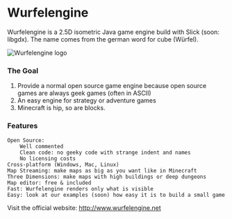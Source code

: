 Wurfelengine
============

Wurfelengine is a 2.5D isometric Java game engine build with Slick (soon: libgdx).
The name comes from the german word for cube (Würfel).

![Wurfelengine logo](https://f.cloud.github.com/assets/1787847/870933/750c2e70-f83a-11e2-8de3-4c19958e1801.png)


### The Goal

1. Provide a normal open source game engine because open source games are always geek games (often in ASCII)
2. An easy engine for strategy or adventure games
3. Minecraft is hip, so are blocks.

### Features

    Open Source:
        Well commented
        Clean code: no geeky code with strange indent and names
        No licensing costs
    Cross-platform (Windows, Mac, Linux)
    Map Streaming: make maps as big as you want like in Minecraft
    Three Dimensions: make maps with high buildings or deep dungeons
    Map editor: free & included
    Fast: Wurfelengine renders only what is visible 
    Easy: look at our examples (soon) how easy it is to build a small game


Visit the official website:
http://www.wurfelengine.net
